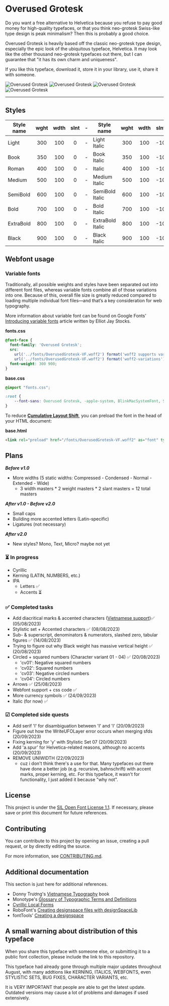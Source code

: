 # Overused Grotesk
Do you want a free alternative to Helvetica because you refuse to pay good money for high-quality typefaces, or that you think neo-grotesk Swiss-like type design is peak minimalism? Then this is probably a good choice.

Overused Grotesk is heavily based off the classic neo-grotesk type design, especially the epic look of the ubiquitous typeface, Helvetica. It may look like the other thousand neo-grotesk typefaces out there, but I can guarantee that "it has its own charm and uniqueness".

If you like this typeface, download it, store it in your library, use it, share it with someone.

![Overused Grotesk](https://github.com/RandomMaerks/Overused-Grotesk/blob/main/documentation/og-f1.png)
![Overused Grotesk](https://github.com/RandomMaerks/Overused-Grotesk/blob/main/documentation/og-e1.png)
![Overused Grotesk](https://github.com/RandomMaerks/Overused-Grotesk/blob/main/documentation/og-f2.png)
![Overused Grotesk](https://github.com/RandomMaerks/Overused-Grotesk/blob/main/documentation/og-f3.png)

---
## Styles
| Style name | wght | wdth | slnt | - | Style name | wght | wdth | slnt |
| --------- | :---: | :---: | :---: | - | --------- | :---: | :---: | :---: |
| Light | 300 | 100 | 0 | - | Light Italic | 300 | 100 | -10 |
| Book | 350 | 100 | 0 | - | Book Italic | 350 | 100 | -10 |
| Roman | 400 | 100 | 0 | - | Italic | 400 | 100 | -10 |
| Medium | 500 | 100 | 0 | - | Medium Italic | 500 | 100 | -10 |
| SemiBold | 600 | 100 | 0 | - | SemiBold Italic | 600 | 100 | -10 |
| Bold | 700 | 100 | 0 | - | Bold Italic | 700 | 100 | -10 |
| ExtraBold | 800 | 100 | 0 | - | ExtraBold Italic | 800 | 100 | -10 |
| Black | 900 | 100 | 0 | - | Black Italic | 900 | 100 | -10 |

## Webfont usage

### Variable fonts
Traditionally, all possible weights and styles have been separated out into different font files, whereas variable fonts combine all of those variations into one. Because of this, overall file size is greatly reduced compared to loading multiple individual font files—and that’s a key consideration for web typography.

More information about variable font can be found on Google Fonts' [Introducing variable fonts](https://fonts.google.com/knowledge/introducing_type/introducing_variable_fonts) article written by Elliot Jay Stocks.

**fonts.css**
```css
@font-face {
  font-family: 'Overused Grotesk';
  src:
    url('../fonts/OverusedGrotesk-VF.woff2') format('woff2 supports variations'),
    url('../fonts/OverusedGrotesk-VF.woff2') format('woff2-variations');
  font-weight: 300 900;
}
```
**base.css**
```css
@import "fonts.css";

:root {
    --font-sans: Overused Grotesk, -apple-system, BlinkMacSystemFont, Segoe UI, Helvetica, Arial, sans-serif;
}
```
To reduce [**Cumulative Layout Shift**](https://web.dev/cls/), you can preload the font in the head of your HTML document:

**base.html**
```html
<link rel="preload" href="/fonts/OverusedGrotesk-VF.woff2" as="font" type="font/woff2" crossorigin>
```

## Plans
_**Before v1.0**_
- More widths (5 static widths: Compressed - Condensed - Normal - Extended - Wide)
  - 3 width masters * 2 weight masters * 2 slant masters = 12 total masters

_**After v1.0 - Before v2.0**_
- Small caps
- Building more accented letters (Latin-specific)
- Ligatures (not necessary)

_**After v2.0**_
- New styles? Mono, Text, Micro? maybe not yet

### ⏳ In progress
- Cyrillic
- Kerning (LATIN, NUMBERS, etc.)
- IPA
  - Letters ✅
  - Accents ⏳

### ✅ Completed tasks
- Add diacritical marks & accented characters ([Vietnamese support](https://github.com/RandomMaerks/Overused-Grotesk/blob/main/documentation/image-6.png))✅ (05/08/2023)
- Stylistic set + Accented characters ✅ (08/08/2023)
- Sub- & superscript, denominators & numerators, slashed zero, tabular figures ✅ (14/08/2023)
- Trying to figure out why Black weight has massive vertical height ✅ (20/08/2023)
- Circled + squared numbers (Character variant 01 - 04) ✅ (20/08/2023)
  - 'cv01': Negative squared numbers
  - 'cv02': Squared numbers
  - 'cv03': Negative circled numbers
  - 'cv04': Circled numbers
- Arrows ✅ (25/08/2023)
- Webfont support + css code ✅
- More currency symbols ✅️ (24/09/2023)
- Italic (for now) ✅️

### ☑ Completed side quests
- Add serif 'I' for disambiguation between 'I' and 'l' (20/09/2023)
- Figure out how the WriteUFOLayer error occurs when merging sfds (20/09/2023)
- Fixing kerning for 'y' with Stylistic Set 07 (20/09/2023)
- Add 'a.spur' for Helvetica-related reasons, although no accents (20/09/2023)
- REMOVE UNIWIDTH (22/09/2023)
  - cuz i don't think there's a use for that. Many typefaces out there have done a better job (e.g. recursive, bahnschrift) with accent marks, proper kerning, etc. For this typeface, it wasn't for functionality, I just added it because "why not".

## License
This project is under the [SIL Open Font License 1.1](https://github.com/RandomMaerks/Overused-Grotesk/blob/main/LICENSE.txt). If necessary, please save or print this document for future references.


## Contributing
You can contribute to this project by opening an issue, creating a pull request, or by directly editing the source.

For more information, see [CONTRIBUTING.md](https://github.com/RandomMaerks/Overused-Grotesk/blob/main/CONTRIBUTING.md).


## Additional documentation
This section is just here for additional references.
- Donny Trương's [Vietnamese Typography](https://vietnamesetypography.com) book
- Monotype's [Glossary of Typographic Terms and Definitions](https://www.monotype.com/resources/z-typographic-terms)
- [Cyrillic Local Forms](https://localfonts.eu/typography-basics/fonts-the-importance-of-localisation/local-features/cyrillic-local-forms/)
- RoboFont's [Creating designspace files with designSpaceLib](https://robofont.com/documentation/tutorials/creating-designspace-files/#creating-designspace-files-with-designspacelib)
- fontTools' [Creating a designspace](https://fonttools.readthedocs.io/en/latest/designspaceLib/scripting.html)

## A small warning about distribution of this typeface
When you share this typeface with someone else, or submitting it to a public font collection, please include the link to this repository.

This typeface had already gone through multiple major updates throughout August, with many addtions like KERNING, ITALICS, WEBFONTS, even STYLISTIC SETS, BUG FIXES, CHARACTER VARIANTS, etc.

It is VERY IMPORTANT that people are able to get the latest update. Outdated versions may cause a lot of problems and damages if used extensively.
